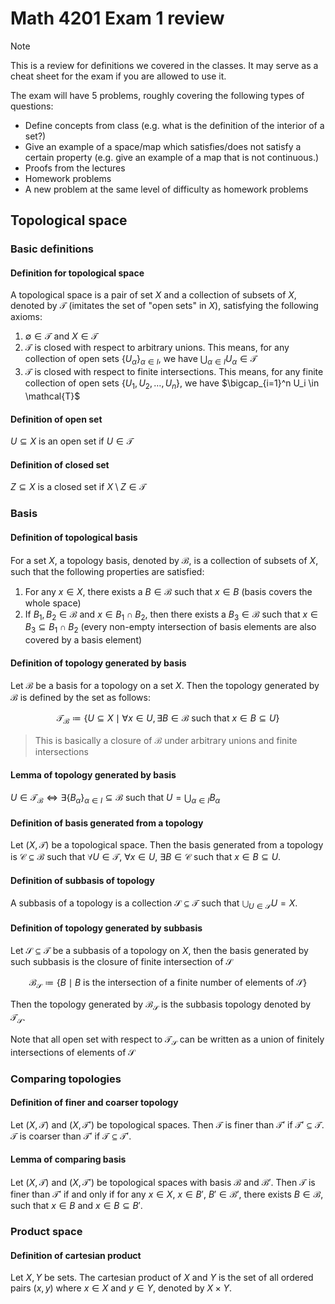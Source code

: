 # Math 4201 Exam 1 review

> [!NOTE]
>
> This is a review for definitions we covered in the classes. It may serve as a cheat sheet for the exam if you are allowed to use it.

The exam will have 5 problems, roughly covering the following types of questions:

- Define concepts from class (e.g. what is the definition of the interior of a set?)
- Give an example of a space/map which satisfies/does not satisfy a certain property (e.g. give an example of a map that is not continuous.)
- Proofs from the lectures
- Homework problems
- A new problem at the same level of difficulty as homework problems

## Topological space

### Basic definitions

#### Definition for topological space

A topological space is a pair of set $X$ and a collection of subsets of $X$, denoted by $\mathcal{T}$ (imitates the set of "open sets" in $X$), satisfying the following axioms:

1. $\emptyset \in \mathcal{T}$ and $X \in \mathcal{T}$
2. $\mathcal{T}$ is closed with respect to arbitrary unions. This means, for any collection of open sets $\{U_\alpha\}_{\alpha \in I}$, we have $\bigcup_{\alpha \in I} U_\alpha \in \mathcal{T}$
3. $\mathcal{T}$ is closed with respect to finite intersections. This means, for any finite collection of open sets $\{U_1, U_2, \ldots, U_n\}$, we have $\bigcap_{i=1}^n U_i \in \mathcal{T}$

#### Definition of open set

$U\subseteq X$ is an open set if $U\in \mathcal{T}$

#### Definition of closed set

$Z\subseteq X$ is a closed set if $X\setminus Z\in \mathcal{T}$

### Basis

#### Definition of topological basis

For a set $X$, a topology basis, denoted by $\mathcal{B}$, is a collection of subsets of $X$, such that the following properties are satisfied:

1. For any $x \in X$, there exists a $B \in \mathcal{B}$ such that $x \in B$ (basis covers the whole space)
2. If $B_1, B_2 \in \mathcal{B}$ and $x \in B_1 \cap B_2$, then there exists a $B_3 \in \mathcal{B}$ such that $x \in B_3 \subseteq B_1 \cap B_2$ (every non-empty intersection of basis elements are also covered by a basis element)

#### Definition of topology generated by basis

Let $\mathcal{B}$ be a basis for a topology on a set $X$. Then the topology generated by $\mathcal{B}$ is defined by the set as follows:

$$
\mathcal{T}_{\mathcal{B}} \coloneqq \{ U \subseteq X \mid \forall x\in U, \exists B\in \mathcal{B} \text{ such that } x\in B\subseteq U \}
$$

> This is basically a closure of $\mathcal{B}$ under arbitrary unions and finite intersections

#### Lemma of topology generated by basis

$U\in \mathcal{T}_{\mathcal{B}}\iff \exists \{B_\alpha\}_{\alpha \in I}\subseteq \mathcal{B}$ such that $U=\bigcup_{\alpha \in I} B_\alpha$

#### Definition of basis generated from a topology

Let $(X, \mathcal{T})$ be a topological space. Then the basis generated from a topology is $\mathcal{C}\subseteq \mathcal{B}$ such that $\forall U\in \mathcal{T}$, $\forall x\in U$, $\exists B\in \mathcal{C}$ such that $x\in B\subseteq U$.

#### Definition of subbasis of topology

A subbasis of a topology is a collection $\mathcal{S}\subseteq \mathcal{T}$ such that $\bigcup_{U\in \mathcal{S}} U=X$.

#### Definition of topology generated by subbasis

Let $\mathcal{S}\subseteq \mathcal{T}$ be a subbasis of a topology on $X$, then the basis generated by such subbasis is the closure of finite intersection of $\mathcal{S}$

$$
\mathcal{B}_{\mathcal{S}} \coloneqq \{B\mid B\text{ is the intersection of a finite number of elements of }\mathcal{S}\}
$$

Then the topology generated by $\mathcal{B}_{\mathcal{S}}$ is the subbasis topology denoted by $\mathcal{T}_{\mathcal{S}}$.

Note that all open set with respect to $\mathcal{T}_{\mathcal{S}}$ can be written as a union of finitely intersections of elements of $\mathcal{S}$

### Comparing topologies

#### Definition of finer and coarser topology

Let $(X,\mathcal{T})$ and $(X,\mathcal{T}')$ be topological spaces. Then $\mathcal{T}$ is finer than $\mathcal{T}'$ if $\mathcal{T}'\subseteq \mathcal{T}$. $\mathcal{T}$ is coarser than $\mathcal{T}'$ if $\mathcal{T}\subseteq \mathcal{T}'$.

#### Lemma of comparing basis

Let $(X,\mathcal{T})$ and $(X,\mathcal{T}')$ be topological spaces with basis $\mathcal{B}$ and $\mathcal{B}'$. Then $\mathcal{T}$ is finer than $\mathcal{T}'$ if and only if for any $x\in X$, $x\in B'$, $B'\in \mathcal{B}'$, there exists $B\in \mathcal{B}$, such that $x\in B$ and $x\in B\subseteq B'$.

### Product space

#### Definition of cartesian product

Let $X,Y$ be sets. The cartesian product of $X$ and $Y$ is the set of all ordered pairs $(x,y)$ where $x\in X$ and $y\in Y$, denoted by $X\times Y$.

